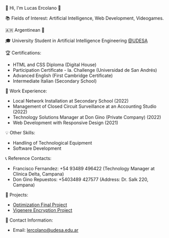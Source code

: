 👤 Hi, I'm Lucas Ercolano 👋

📚 Fields of Interest: Artificial Intelligence, Web Development, Videogames. 

🇦🇷 Argentinean 🧉

🎓 University Student in Artificial Intelligence Engineering [@UDESA](https://udesa.edu.ar)

🏆 Certifications:
- HTML and CSS Diploma (Digital House)
- Participation Certificate - Ia. Challenge (Universidad de San Andrés)
- Advanced English (First Cambridge Certificate)
- Intermediate Italian (Secondary School)

💼 Work Experience:
- Local Network Installation at Secondary School (2022)
- Management of Closed Circuit Surveillance at an Accounting Studio (2022)
- Technology Solutions Manager at Don Gino (Private Company) (2022)
- Web Development with Responsive Design (2021)

💡 Other Skills:
- Handling of Technological Equipment
- Software Development

📞 Reference Contacts:
- Francisco Fernandez: +54 93489 496422 (Technology Manager at Clinica Delta, Campana)
- Don Gino Repuestos: +5403489 427577 (Address: Dr. Salk 220, Campana)

📂 Projects:
- [Optimization Final Project](https://github.com/FacuVCanale/TP_Final_PC)
- [Vigenere Encryption Project](https://github.com/LucasErcolano/Vigenere-Encryption-Project.git)

📧 Contact Information:
- Email: lercolano@udesa.edu.ar
